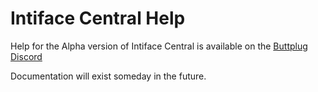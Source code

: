 # Intiface Central Help

Help for the Alpha version of Intiface Central is available on the [Buttplug
Discord](https://discord.buttplug.io)

Documentation will exist someday in the future.